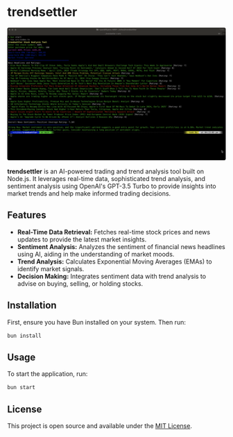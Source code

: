 # trendsettler

![Trendsetter Screenshot](images/trendsettler.png)

**trendsettler** is an AI-powered trading and trend analysis tool built on Node.js. It leverages real-time data, sophisticated trend analysis, and sentiment analysis using OpenAI's GPT-3.5 Turbo to provide insights into market trends and help make informed trading decisions.

## Features

- **Real-Time Data Retrieval:** Fetches real-time stock prices and news updates to provide the latest market insights.
- **Sentiment Analysis:** Analyzes the sentiment of financial news headlines using AI, aiding in the understanding of market moods.
- **Trend Analysis:** Calculates Exponential Moving Averages (EMAs) to identify market signals.
- **Decision Making:** Integrates sentiment data with trend analysis to advise on buying, selling, or holding stocks.

## Installation

First, ensure you have Bun installed on your system. Then run:

```bash
bun install
```

## Usage

To start the application, run:

```bash
bun start
```

## License

This project is open source and available under the [MIT License](LICENSE).
